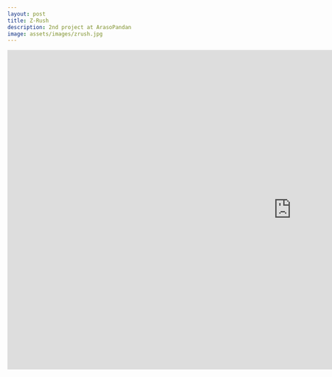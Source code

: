 ```yaml
---
layout: post
title: Z-Rush
description: 2nd project at ArasoPandan
image: assets/images/zrush.jpg
---
```


<iframe width="1280" height="720" src="https://www.youtube.com/embed/hYKUAhHKNIU" frameborder="0" allowfullscreen></iframe>
